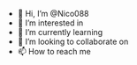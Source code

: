 - 👋 Hi, I’m @Nico088
- 👀 I’m interested in 
- 🌱 I’m currently learning 
- 💞️ I’m looking to collaborate on 
- 📫 How to reach me 

